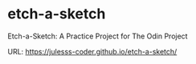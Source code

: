 # etch-a-sketch
Etch-a-Sketch: A Practice Project for The Odin Project

URL: https://julesss-coder.github.io/etch-a-sketch/
